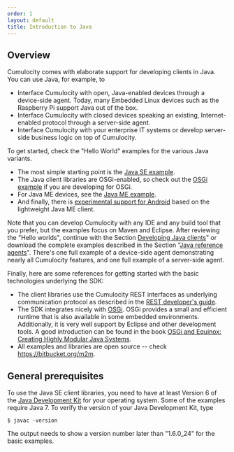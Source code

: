 ```yaml
---
order: 1
layout: default
title: Introduction to Java
---
```


## Overview

Cumulocity comes with elaborate support for developing clients in Java. You can use Java, for example, to 

* Interface Cumulocity with open, Java-enabled devices through a device-side agent. Today, many Embedded Linux devices such as the Raspberry Pi support Java out of the box.
* Interface Cumulocity with closed devices speaking an existing, Internet-enabled protocol through a server-side agent.
* Interface Cumulocity with your enterprise IT systems or develop server-side business logic on top of Cumulocity.

To get started, check the "Hello World" examples for the various Java variants.

* The most simple starting point is the [Java SE example](/guides/java/hello-world-basic).
* The Java client libraries are OSGi-enabled, so check out the [OSGi example](/guides/java/hello-world-osgi) if you are developing for OSGi.
* For Java ME devices, see the [Java ME example](/guides/java/hello-world-me).
* And finally, there is [experimental support for Android](https://bitbucket.org/eickler/cumulocity-clients-android/) based on the lightweight Java ME client.

Note that you can develop Cumulocity with any IDE and any build tool that you prefer, but the examples focus on Maven and Eclipse. After reviewing the "Hello worlds", continue with the Section [Developing Java clients](/guides/java/developing)" or download the complete examples described in the Section "[Java reference agents](/guides/java/agents)". There's one full example of a device-side agent demonstrating nearly all Cumulocity features, and one full example of a server-side agent. 

Finally, here are some references for getting started with the basic technologies underlying the SDK:

-   The client libraries use the Cumulocity REST interfaces as underlying communication protocol as described in the [REST developer's guide](/guides/rest).
-   The SDK integrates nicely with [OSGi](http://www.osgi.org/Specifications/HomePage). OSGi provides a small and efficient runtime that is also available in some embedded environments. Additionally, it is very well support by Eclipse and other development tools. A good introduction can be found in the book [OSGi and Equinox: Creating Highly Modular Java Systems](http://www.amazon.com/OSGi-Equinox-Creating-Modular-Systems/dp/0321585712). 
-   All examples and libraries are open source -- check https://bitbucket.org/m2m.

## General prerequisites

To use the Java SE client libraries, you need to have at least Version 6 of the [Java Development Kit](http://www.oracle.com/technetwork/java/javase/downloads/index.html) for your operating system. Some of the examples require Java 7. To verify the version of your Java Development Kit, type

	$ javac -version

The output needs to show a version number later than "1.6.0\_24" for the basic examples.
